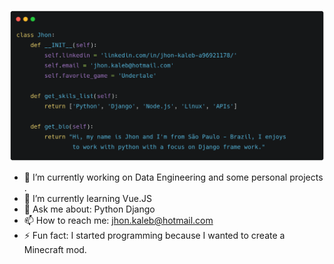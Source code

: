![image](https://github.com/JhonKaleb/JhonKaleb/blob/main/code3.png)

- 🔭 I’m currently working on Data Engineering and some personal projects .
- 🌱 I’m currently learning Vue.JS
- 💬 Ask me about: Python Django
- 📫 How to reach me: jhon.kaleb@hotmail.com
- ⚡ Fun fact: I started programming because I wanted to create a Minecraft mod.
